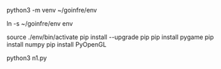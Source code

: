 python3 -m venv ~/goinfre/env

ln -s ~/goinfre/env env

source ./env/bin/activate
pip install --upgrade pip
pip install pygame
pip install numpy
pip install PyOpenGL

python3 n1.py
 